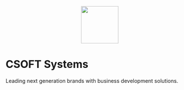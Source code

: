<center>
<img src="https://avatars.githubusercontent.com/u/116292725" height="100px" width ="100px">
</center>

# CSOFT Systems
Leading next generation brands with business development solutions.
